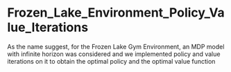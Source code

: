 # Frozen_Lake_Environment_Policy_Value_Iterations

As the name suggest, for the Frozen Lake Gym Environment, an MDP model with infinite horizon was considered and we implemented policy and value iterations on it to obtain the optimal policy and the optimal value function
